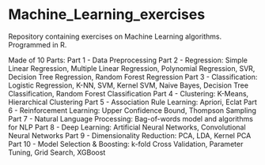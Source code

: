 # Machine_Learning_exercises

Repository containing exercises on Machine Learning algorithms. Programmed in R.

Made of 10 Parts: 
Part 1 - Data Preprocessing 
Part 2 - Regression: Simple Linear Regression, Multiple Linear Regression, Polynomial Regression, SVR, Decision Tree Regression, Random Forest Regression 
Part 3 - Classification: Logistic Regression, K-NN, SVM, Kernel SVM, Naive Bayes, Decision Tree Classification, Random Forest Classification 
Part 4 - Clustering: K-Means, Hierarchical Clustering 
Part 5 - Association Rule Learning: Apriori, Eclat 
Part 6 - Reinforcement Learning: Upper Confidence Bound, Thompson Sampling 
Part 7 - Natural Language Processing: Bag-of-words model and algorithms for NLP 
Part 8 - Deep Learning: Artificial Neural Networks, Convolutional Neural Networks 
Part 9 - Dimensionality Reduction: PCA, LDA, Kernel PCA 
Part 10 - Model Selection & Boosting: k-fold Cross Validation, Parameter Tuning, Grid Search, XGBoost
